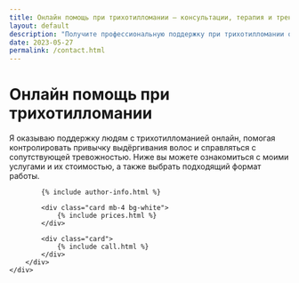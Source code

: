 ```yaml
---
title: Онлайн помощь при трихотилломании — консультации, терапия и тренинги
layout: default
description: "Получите профессиональную поддержку при трихотилломании онлайн. Консультации, индивидуальная терапия и тренинги с психологом помогут справиться с привычкой выдёргивания волос."
date: 2023-05-27
permalink: /contact.html
---
```


<div class="container">
    <div class="row justify-content-start">
        <div class="col-12 col-md-8">
            <div class="row mt-4 mb-0">
                <h1>Онлайн помощь при трихотилломании</h1>
                <p>Я оказываю поддержку людям с трихотилломанией онлайн, помогая контролировать привычку выдёргивания волос и справляться с сопутствующей тревожностью. 
                Ниже вы можете ознакомиться с моими услугами и их стоимостью, а также выбрать подходящий формат работы.</p>
            </div>

            {% include author-info.html %}

            <div class="card mb-4 bg-white">
                {% include prices.html %}
            </div>

            <div class="card">
                {% include call.html %}
            </div>
        </div>
    </div>
</div>

